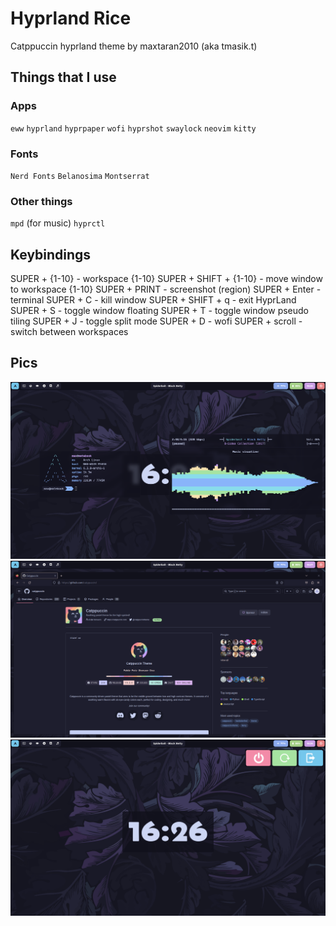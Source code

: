 # Hyprland Rice
Catppuccin hyprland theme by maxtaran2010 (aka tmasik.t)
## Things that I use
### Apps
`eww` `hyprland` `hyprpaper` `wofi` `hyprshot` `swaylock` `neovim` `kitty`
### Fonts
`Nerd Fonts` `Belanosima` `Montserrat`
### Other things
`mpd` (for music) `hyprctl`
## Keybindings
SUPER + {1-10} - workspace {1-10}
SUPER + SHIFT + {1-10} - move window to workspace {1-10}
SUPER + PRINT - screenshot (region)
SUPER + Enter - terminal
SUPER + C - kill window
SUPER + SHIFT + q - exit HyprLand
SUPER + S - toggle window floating
SUPER + T - toggle window pseudo tiling
SUPER + J  - toggle split mode
SUPER + D - wofi
SUPER + scroll - switch between workspaces

## Pics
![Screenshot](2023-06-29-162726_hyprshot.png)
![Screenshot](2023-06-29-162756_hyprshot.png)
![Screenshot](2023-06-29-162733_hyprshot.png)
